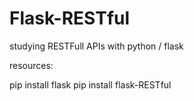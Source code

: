# Flask-RESTful
studying RESTFull APIs with python / flask

resources:

pip install flask
pip install flask-RESTful
